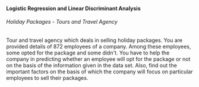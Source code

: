 #### Logistic Regression and Linear Discriminant Analysis

###### Holiday Packages - Tours and Travel Agency

Tour and travel agency which deals in selling holiday packages. You are provided details of 872 employees of a company. 
Among these employees, some opted for the package and some didn't. You have to help the company in predicting whether an employee will opt for the package 
or not on the basis of the information given in the data set. Also, find out the important factors on the basis of which the company will focus on particular employees to 
sell their packages.
